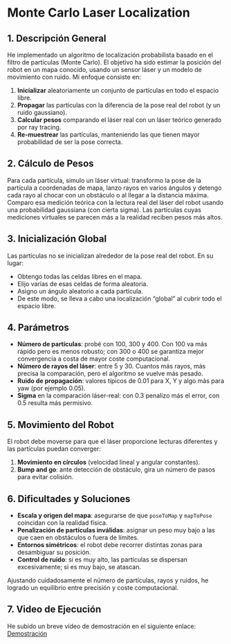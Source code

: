 # Monte Carlo Laser Localization

## 1. Descripción General
He implementado un algoritmo de localización probabilista basado en el filtro de partículas (Monte Carlo). El objetivo ha sido estimar la posición del robot en un mapa conocido, usando un sensor láser y un modelo de movimiento con ruido. Mi enfoque consiste en:

1. **Inicializar** aleatoriamente un conjunto de partículas en todo el espacio libre.  
2. **Propagar** las partículas con la diferencia de la pose real del robot (y un ruido gaussiano).  
3. **Calcular pesos** comparando el láser real con un láser teórico generado por ray tracing.  
4. **Re-muestrear** las partículas, manteniendo las que tienen mayor probabilidad de ser la pose correcta.

## 2. Cálculo de Pesos
Para cada partícula, simulo un láser virtual: transformo la pose de la partícula a coordenadas de mapa, lanzo rayos en varios ángulos y detengo cada rayo al chocar con un obstáculo o al llegar a la distancia máxima. Comparo esa medición teórica con la lectura real del láser del robot usando una probabilidad gaussiana (con cierta sigma). Las partículas cuyas mediciones virtuales se parecen más a la realidad reciben pesos más altos.

## 3. Inicialización Global
Las partículas no se inicializan alrededor de la pose real del robot. En su lugar:
- Obtengo todas las celdas libres en el mapa.  
- Elijo varias de esas celdas de forma aleatoria.  
- Asigno un ángulo aleatorio a cada partícula.  
- De este modo, se lleva a cabo una localización “global” al cubrir todo el espacio libre.

## 4. Parámetros
- **Número de partículas**: probé con 100, 300 y 400. Con 100 va más rápido pero es menos robusto; con 300 o 400 se garantiza mejor convergencia a costa de mayor coste computacional.  
- **Número de rayos del láser**: entre 5 y 30. Cuantos más rayos, más precisa la comparación, pero el algoritmo se vuelve más pesado.  
- **Ruido de propagación**: valores típicos de 0.01 para X, Y y algo más para yaw (por ejemplo 0.05).  
- **Sigma** en la comparación láser-real: con 0.3 penalizo más el error, con 0.5 resulta más permisivo.

## 5. Movimiento del Robot
El robot debe moverse para que el láser proporcione lecturas diferentes y las partículas puedan converger:
1. **Movimiento en círculos** (velocidad lineal y angular constantes).  
2. **Bump and go**: ante detección de obstáculo, gira un número de pasos para evitar colisión.

## 6. Dificultades y Soluciones
- **Escala y origen del mapa**: asegurarse de que `poseToMap` y `mapToPose` coincidan con la realidad física.  
- **Penalización de partículas inválidas**: asignar un peso muy bajo a las que caen en obstáculos o fuera de límites.  
- **Entornos simétricos**: el robot debe recorrer distintas zonas para desambiguar su posición.  
- **Control de ruido**: si es muy alto, las partículas se dispersan excesivamente; si es muy bajo, se atascan.

Ajustando cuidadosamente el número de partículas, rayos y ruidos, he logrado un equilibrio entre precisión y coste computacional. 

## 7. Video de Ejecución
He subido un breve vídeo de demostración en el siguiente enlace:  
[Demostración](https://drive.google.com/file/d/1qGuttKFBFiPRd3e37gjSVTAGl_ChAduh/view?usp=sharing)
